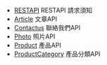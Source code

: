 + [RESTAPI](RESTAPI.md) RESTAPI 請求須知
+ [Article](Article.md) 文章API
+ [Contactus](Contactus.md) 聯絡我們API
+ [Photo](Photo.md) 照片API
+ [Product](Product.md) 產品API
+ [ProductCategory](ProductCategory.md) 產品分類API
